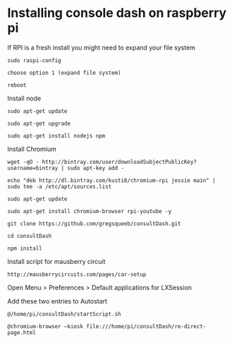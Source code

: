 # Installing console dash on raspberry pi

If RPI is a fresh install you might need to expand your file system

`sudo raspi-config`

`choose option 1 (expand file system)`

`reboot`


Install node

`sudo apt-get update`

`sudo apt-get upgrade`

`sudo apt-get install nodejs npm`


Install Chromium

`wget -qO - http://bintray.com/user/downloadSubjectPublicKey?username=bintray | sudo apt-key add -`

`echo "deb http://dl.bintray.com/kusti8/chromium-rpi jessie main" | sudo tee -a /etc/apt/sources.list`

`sudo apt-get update`

`sudo apt-get install chromium-browser rpi-youtube -y`


`git clone https://github.com/gregsqueeb/consultDash.git`

`cd consultDash`

`npm install`


Install script for mausberry circuit

`http://mausberrycircuits.com/pages/car-setup`


Open Menu > Preferences > Default applications for LXSession

Add these two entries to Autostart

`@/home/pi/consultDash/startScript.sh`

`@chromium-browser —kiosk file:///home/pi/consultDash/re-direct-page.html`


